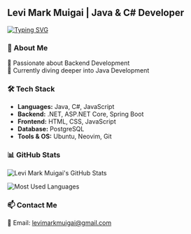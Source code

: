 ## Levi Mark Muigai | Java & C# Developer  

<a href="https://git.io/typing-svg">
  <img src="https://readme-typing-svg.demolab.com?font=Fira+Code&pause=1000&color=77AADD&width=435&lines=FullstackRookie;Java%2FC%23+Developer" alt="Typing SVG" />
</a>  

### 👋 About Me  
🚀 Passionate about Backend Development  
📖 Currently diving deeper into Java Development  

### 🛠 Tech Stack  

- **Languages:** Java, C#, JavaScript  
- **Backend:** .NET, ASP.NET Core, Spring Boot  
- **Frontend:** HTML, CSS, JavaScript  
- **Database:** PostgreSQL  
- **Tools & OS:** Ubuntu, Neovim, Git  

### 📊 GitHub Stats  

<p align="left">
  <img src="https://github-readme-stats.vercel.app/api?username=levimarkmuigai&show_icons=true&theme=tokyonight" alt="Levi Mark Muigai's GitHub Stats" />
</p>  

<p align="left">
  <img src="https://github-readme-stats.vercel.app/api/top-langs?username=levimarkmuigai&show_icons=true&layout=compact&theme=tokyonight" alt="Most Used Languages" />
</p>  

### 📫 Contact Me  
📧 Email: levimarkmuigai@gmail.com  

